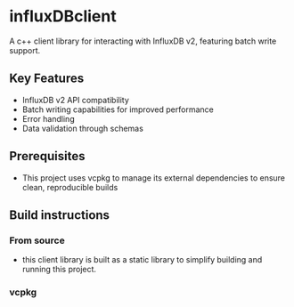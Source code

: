 # influxDBclient
A c++ client library for interacting with InfluxDB v2, featuring batch write support.

## Key Features
- InfluxDB v2 API compatibility
- Batch writing capabilities for improved performance
- Error handling
- Data validation through schemas
## Prerequisites

- This project uses vcpkg to manage its external dependencies to ensure clean, reproducible builds

## Build instructions
### From source
- this client library is built as a static library to simplify building and running this project.
### vcpkg

